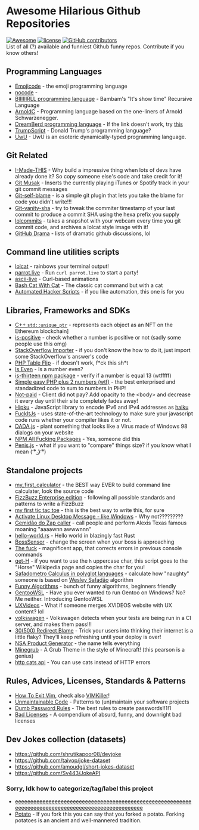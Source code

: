 # Awesome Hilarious Github Repositories

[![Awesome](https://awesome.re/badge.svg)](https://awesome.re)
[![license](https://img.shields.io/github/license/terremoth/awesome-hilarious-repos.svg)](/LICENSE)
[![GitHub contributors](https://img.shields.io/github/contributors/terremoth/awesome-hilarious-repos.svg)](https://github.com/terremoth/awesome-hilarious-repos/graphs/contributors)  
List of all (?) available and funniest Github funny repos. Contribute if you know others!

## Programming Languages
- [Emojicode](https://github.com/emojicode/emojicode) - the emoji programming language
- [nocode](https://github.com/kelseyhightower/nocode) - ` `
- [BIIIIIIRLL programming language](https://github.com/birl-language/birl-language.github.io) - Bambam's "It's show time" Recursive Language
- [ArnoldC](https://github.com/lhartikk/ArnoldC) - Programming language based on the one-liners of Arnold Schwarzenegger.
- [DreamBerd programming language](https://github.com/TodePond/C) - If the link doesn't work, try [this](https://github.com/TodePond/DreamBerd)
- [TrumpScript](https://github.com/samshadwell/TrumpScript) - Donald Trump's programming language?
- [UwU](https://github.com/PhoenXHO/UwU) - UwU is an esoteric dynamically-typed programming language.

## Git Related
- [I-Made-THIS](https://github.com/alichtman/i-made-this) - Why build a impressive thing when lots of devs have already done it? So copy someone else's code and take credit for it!
- [Git Musak](https://github.com/mroth/git-muzak) - Inserts the currently playing iTunes or Spotify track in your git commit messages
- [Git-self-blame](https://github.com/JacobEvelyn/git-self-blame) - is a simple git plugin that lets you take the blame for code you didn't write!!!
- [Git-vanity-sha](https://github.com/mattbaker/git-vanity-sha) - try to tweak the commiter timestamp of your last commit to produce a commit SHA using the hexa prefix you supply
- [lolcommits](https://github.com/lolcommits/lolcommits) - takes a snapshot with your webcam every time you git commit code, and archives a lolcat style image with it!
- [GitHub Drama](https://github.com/nikolas/github-drama) - lists of dramatic github discussions, lol

## Command line utilities scripts
- [lolcat](https://github.com/busyloop/lolcat) - rainbows your terminal output!
- [parrot.live](https://github.com/hugomd/parrot.live) - Run `curl parrot.live` to start a party!
- [ascii-live](https://github.com/hugomd/ascii-live) - Curl-based animations
- [Bash Cat With Cat](https://github.com/GuidoFe/bash-cat-with-cat) - The classic cat command but with a cat
- [Automated Hacker Scripts](https://github.com/NARKOZ/hacker-scripts) - if you like automation, this one is for you

## Libraries, Frameworks and SDKs
- [C++ `std::unique_ptr`](https://github.com/zhuowei/nft_ptr) - represents each object as an NFT on the Ethereum blockchain]
- [is-positive](https://github.com/kevva/is-positive) - check whether a number is positive or not (sadly some people use this omg) 
- [StackOverflow Importer](https://github.com/drathier/stack-overflow-import) - if you don't know the how to do it, just import some StackOverflow's answer's code
- [PHP Table Flip](https://github.com/sgolemon/table-flip) - if doesn't work, f\*ck this sh\*t
- [Is Even](https://github.com/samuelmarina/is-even) - Is a number even? 
- [is-thirteen npm package](https://github.com/jezen/is-thirteen) - verify if a number is equal 13 (wtfffff)
- [Simple easy PHP plus 2 numbers (wtf)](https://github.com/Herzult/SimplePHPEasyPlus) - the best enterprised and standadized code to sum to numbers in PHP! 
- [Not-paid](https://github.com/kleampa/not-paid) - Client did not pay? Add opacity to the \<body\> and decrease it every day until their site completely fades away!
- [Hipku](https://github.com/gabemart/hipku) - JavaScript library to encode IPv6 and IPv4 addresses as [haiku](https://en.wikipedia.org/wiki/Haiku)
- [FuckItJs](https://github.com/mattdiamond/fuckitjs) - uses state-of-the-art technology to make sure your javascript code runs whether your compiler likes it or not.
- [DADA.js](https://github.com/matthias-vogt/DADA.js) - plant something that looks like a Virus made of Windows 98 dialogs on your website
- [NPM All Fucking Packages](https://www.npmjs.com/package/npm-all-packages) - Yes, someone did this
- [Penis.js](https://github.com/edankwan/penis.js/) - what if you want to "compare" things size? if you know what I mean ( ͡° ͜ʖ ͡°)

## Standalone projects
- [my_first_calculator](https://github.com/AceLewis/my_first_calculator.py) - the BEST way EVER to build command line calculater, look the source code
- [FizzBuzz Enterprise edition](https://github.com/EnterpriseQualityCoding/FizzBuzzEnterpriseEdition) - following all possible standards and patterns to write a FizzBuzz
- [my first tic tac toe](https://github.com/asweigart/my_first_tic_tac_toe) - this is the best way to write this, for sure
- [Activate Linux Desktop Message - like Windows](https://github.com/MrGlockenspiel/activate-linux) - Why not?????????
- [Gemidão do Zap caller](https://github.com/haskellcamargo/gemidao-do-zap) - call people and perform Alexis Texas famous moaning "aaaawnn awwwnnn"
- [hello-world.rs](https://github.com/mTvare6/hello-world.rs) - Hello world in blazingly fast Rust
- [BossSensor](https://github.com/Hironsan/BossSensor) - change the screen when your boss is approaching
- [The fuck](https://github.com/nvbn/thefuck) - magnificent app, that corrects errors in previous console commands
- [get-H](https://github.com/joaogabrielzo/get-H) - if you want to use the `h` uppercase char, this script goes to the "Horse" Wikipedia page and copies the char for you!
- [Safadometro Calculus in polyglot languages](https://github.com/ythecombinator/safadometro) - calculate how "naughty" someone is based on [Wesley Safadão](https://en.wikipedia.org/wiki/Wesley_Safad%C3%A3o) algorithm 
- [Funny Algorithms](https://github.com/ReciHub/FunnyAlgorithms) - bunch of funny algorithms, beginners friendly
- [GentooWSL](https://github.com/imaandrew/GentooWSL) - Have you ever wanted to run Gentoo on Windows? No? Me neither. Introducing GentooWSL
- [UXVideos](https://github.com/kikobr/UXVIDEOS) - What if someone merges XVIDEOS website with UX content? lol
- [volkswagen](https://github.com/auchenberg/volkswagen) - Volkswagen detects when your tests are being run in a CI server, and makes them pass!!!
- [30(500) Redirect Blame](https://github.com/will/redirect_blame) - Trick your users into thinking their internet is a little flaky? They'll keep refreshing until your deploy is over!
- [NSA Product Generator](https://github.com/ternus/nsaproductgenerator) - the name tells everything
- [Minegrub](https://github.com/Lxtharia/minegrub-theme) - A Grub Theme in the style of Minecraft! (this pearson is a genius)
- [http cats api](https://github.com/httpcats/http.cat) - You can use cats instead of HTTP errors

## Rules, Advices, Licenses, Standards & Patterns
- [How To Exit Vim](https://github.com/hakluke/how-to-exit-vim), check also [VIMKiller](https://github.com/caseykneale/VIMKiller)!
- [Unmaintainable Code](https://github.com/Droogans/unmaintainable-code) - Patterns to (un)maintain your software projects
- [Dumb Password Rules](https://github.com/dumb-password-rules/dumb-password-rules) - The best rules to create passwords!!1!1
- [Bad Licenses](https://github.com/ErikMcClure/bad-licenses) - A compendium of absurd, funny, and downright bad licenses

## Dev Jokes collection (datasets)
- https://github.com/shrutikapoor08/devjoke
- https://github.com/taivop/joke-dataset
- https://github.com/amoudgl/short-jokes-dataset
- https://github.com/Sv443/JokeAPI

### Sorry, Idk how to categorize/tag/label this project
- [eeeeeeeeeeeeeeeeeeeeeeeeeeeeeeeeeeeeeeeeeeeeeeeeeeeeeeeeeeeeeeeeeeeeeeeeeeeeeeeeeeeeeeeeeeeeeeeeeeee](https://github.com/eeeeeeeeeeeeeeeeeeeeeeeeeeeeeeee/eeeeeeeeeeeeeeeeeeeeeeeeeeeeeeeeeeeeeeeeeeeeeeeeeeeeeeeeeeeeeeeeeeeeeeeeeeeeeeeeeeeeeeeeeeeeeeeeeeee)
- [Potato](https://github.com/drtshock/Potato) - If you fork this you can say that you forked a potato. Forking potatoes is an ancient and well-mannered tradition.  



